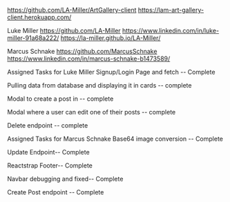 https://github.com/LA-Miller/ArtGallery-client
https://lam-art-gallery-client.herokuapp.com/

Luke Miller
https://github.com/LA-Miller
https://www.linkedin.com/in/luke-miller-91a68a222/
https://la-miller.github.io/LA-Miller/

Marcus Schnake
https://github.com/MarcusSchnake
https://www.linkedin.com/in/marcus-schnake-b1473589/



Assigned Tasks for Luke Miller
  Signup/Login Page and fetch -- Complete
  
  Pulling data from database and displaying it in cards -- complete
  
  Modal to create a post in -- complete
  
  Modal where a user can edit one of their posts -- complete
  
  Delete endpoint -- complete
  
Assigned Tasks for Marcus Schnake
  Base64 image conversion -- Complete
  
  Update Endpoint-- Complete
  
  Reactstrap Footer-- Complete
  
  Navbar debugging and fixed-- Complete
  
  Create Post endpoint -- Complete
  
  
  
  
  
  
  
  
